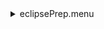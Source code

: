 <details><summary>eclipsePrep.menu</summary><blockquote><pre><details><summary>1074_Scan.cbk</summary><blockquote><pre><details><summary>setupDark.rcp</summary><blockquote><pre>shut	in
The above script included:0.0 seconds of data collection</pre></blockquote></details><details><summary>dark_01wave_1beam_16sums_10rep_BOTH.rcp</summary><blockquote><pre>shut	in
data	rcam	both	656.28	16
data	rcam	both	656.28	16
data	rcam	both	656.28	16
data	rcam	both	656.28	16
data	rcam	both	656.28	16
data	rcam	both	656.28	16
data	rcam	both	656.28	16
data	rcam	both	656.28	16
data	rcam	both	656.28	16
data	rcam	both	656.28	16
The above script included:54.2 seconds of data collection</pre></blockquote></details><details><summary>1074_FW.rcp</summary><blockquote><pre>prefilterrange 1074
The above script included:0.0 seconds of data collection</pre></blockquote></details><details><summary>setupFlat.rcp</summary><blockquote><pre>diffuser  in
cover out
occ		out
shut	out
calib	out
The above script included:0.0 seconds of data collection</pre></blockquote></details><details><summary>1074_07wave_0.12step_2beam_16sums_1reps.rcp</summary><blockquote><pre>data rcam	1074.34	both	16
data rcam	1074.46	both	16
data rcam	1074.58	both	16
data rcam	1074.70	both	16
data rcam	1074.82	both	16
data rcam	1074.94	both	16
data rcam	1075.06	both	16
data tcam	1074.34	both	16
data tcam	1074.46	both	16
data tcam	1074.58	both	16
data tcam	1074.70	both	16
data tcam	1074.82	both	16
data tcam	1074.94	both	16
data tcam	1075.06	both	16
The above script included:75.88 seconds of data collection</pre></blockquote></details><details><summary>setupObserving.rcp</summary><blockquote><pre>shut in
cover out
calib	out
occ		in
diffuser out
shut	out
The above script included:0.0 seconds of data collection</pre></blockquote></details><details><summary>1074_07wave_0.12step_2beam_16sums_1reps.rcp</summary><blockquote><pre>data rcam	1074.34	both	16
data rcam	1074.46	both	16
data rcam	1074.58	both	16
data rcam	1074.70	both	16
data rcam	1074.82	both	16
data rcam	1074.94	both	16
data rcam	1075.06	both	16
data tcam	1074.34	both	16
data tcam	1074.46	both	16
data tcam	1074.58	both	16
data tcam	1074.70	both	16
data tcam	1074.82	both	16
data tcam	1074.94	both	16
data tcam	1075.06	both	16
The above script included:75.88 seconds of data collection</pre></blockquote></details><details><summary>setupDark.rcp</summary><blockquote><pre>shut	in
The above script included:0.0 seconds of data collection</pre></blockquote></details><details><summary>dark_01wave_1beam_16sums_10rep_BOTH.rcp</summary><blockquote><pre>shut	in
data	rcam	both	656.28	16
data	rcam	both	656.28	16
data	rcam	both	656.28	16
data	rcam	both	656.28	16
data	rcam	both	656.28	16
data	rcam	both	656.28	16
data	rcam	both	656.28	16
data	rcam	both	656.28	16
data	rcam	both	656.28	16
data	rcam	both	656.28	16
The above script included:54.2 seconds of data collection</pre></blockquote></details>The above script included:260.16 seconds of data collection</pre></blockquote></details><details><summary>fainterLineScans.cbk</summary><blockquote><pre><details><summary>setupDark.rcp</summary><blockquote><pre>shut	in
The above script included:0.0 seconds of data collection</pre></blockquote></details><details><summary>dark_01wave_1beam_16sums_10rep_BOTH.rcp</summary><blockquote><pre>shut	in
data	rcam	both	656.28	16
data	rcam	both	656.28	16
data	rcam	both	656.28	16
data	rcam	both	656.28	16
data	rcam	both	656.28	16
data	rcam	both	656.28	16
data	rcam	both	656.28	16
data	rcam	both	656.28	16
data	rcam	both	656.28	16
data	rcam	both	656.28	16
The above script included:54.2 seconds of data collection</pre></blockquote></details><details><summary>1079_FW.rcp</summary><blockquote><pre>prefilterrange 1079
The above script included:0.0 seconds of data collection</pre></blockquote></details><details><summary>setupFlat.rcp</summary><blockquote><pre>diffuser  in
cover out
occ		out
shut	out
calib	out
The above script included:0.0 seconds of data collection</pre></blockquote></details><details><summary>1079_07wave_0.06step_2beam_16sums_4reps.rcp</summary><blockquote><pre>data rcam	1079.62	both	16
data rcam	1079.68	both	16
data rcam	1079.74	both	16
data rcam	1079.80	both	16
data rcam	1079.86	both	16
data rcam	1079.92	both	16
data rcam	1079.98	both	16
data tcam	1079.62	both	16
data tcam	1079.68	both	16
data tcam	1079.74	both	16
data tcam	1079.80	both	16
data tcam	1079.86	both	16
data tcam	1079.92	both	16
data tcam	1079.98	both	16
data rcam	1079.62	both	16
data rcam	1079.68	both	16
data rcam	1079.74	both	16
data rcam	1079.80	both	16
data rcam	1079.86	both	16
data rcam	1079.92	both	16
data rcam	1079.98	both	16
data tcam	1079.62	both	16
data tcam	1079.68	both	16
data tcam	1079.74	both	16
data tcam	1079.80	both	16
data tcam	1079.86	both	16
data tcam	1079.92	both	16
data tcam	1079.98	both	16
data rcam	1079.62	both	16
data rcam	1079.68	both	16
data rcam	1079.74	both	16
data rcam	1079.80	both	16
data rcam	1079.86	both	16
data rcam	1079.92	both	16
data rcam	1079.98	both	16
data tcam	1079.62	both	16
data tcam	1079.68	both	16
data tcam	1079.74	both	16
data tcam	1079.80	both	16
data tcam	1079.86	both	16
data tcam	1079.92	both	16
data tcam	1079.98	both	16
data rcam	1079.62	both	16
data rcam	1079.68	both	16
data rcam	1079.74	both	16
data rcam	1079.80	both	16
data rcam	1079.86	both	16
data rcam	1079.92	both	16
data rcam	1079.98	both	16
data tcam	1079.62	both	16
data tcam	1079.68	both	16
data tcam	1079.74	both	16
data tcam	1079.80	both	16
data tcam	1079.86	both	16
data tcam	1079.92	both	16
data tcam	1079.98	both	16
The above script included:303.52 seconds of data collection</pre></blockquote></details><details><summary>setupObserving.rcp</summary><blockquote><pre>shut in
cover out
calib	out
occ		in
diffuser out
shut	out
The above script included:0.0 seconds of data collection</pre></blockquote></details><details><summary>1079_07wave_0.06step_2beam_16sums_4reps.rcp</summary><blockquote><pre>data rcam	1079.62	both	16
data rcam	1079.68	both	16
data rcam	1079.74	both	16
data rcam	1079.80	both	16
data rcam	1079.86	both	16
data rcam	1079.92	both	16
data rcam	1079.98	both	16
data tcam	1079.62	both	16
data tcam	1079.68	both	16
data tcam	1079.74	both	16
data tcam	1079.80	both	16
data tcam	1079.86	both	16
data tcam	1079.92	both	16
data tcam	1079.98	both	16
data rcam	1079.62	both	16
data rcam	1079.68	both	16
data rcam	1079.74	both	16
data rcam	1079.80	both	16
data rcam	1079.86	both	16
data rcam	1079.92	both	16
data rcam	1079.98	both	16
data tcam	1079.62	both	16
data tcam	1079.68	both	16
data tcam	1079.74	both	16
data tcam	1079.80	both	16
data tcam	1079.86	both	16
data tcam	1079.92	both	16
data tcam	1079.98	both	16
data rcam	1079.62	both	16
data rcam	1079.68	both	16
data rcam	1079.74	both	16
data rcam	1079.80	both	16
data rcam	1079.86	both	16
data rcam	1079.92	both	16
data rcam	1079.98	both	16
data tcam	1079.62	both	16
data tcam	1079.68	both	16
data tcam	1079.74	both	16
data tcam	1079.80	both	16
data tcam	1079.86	both	16
data tcam	1079.92	both	16
data tcam	1079.98	both	16
data rcam	1079.62	both	16
data rcam	1079.68	both	16
data rcam	1079.74	both	16
data rcam	1079.80	both	16
data rcam	1079.86	both	16
data rcam	1079.92	both	16
data rcam	1079.98	both	16
data tcam	1079.62	both	16
data tcam	1079.68	both	16
data tcam	1079.74	both	16
data tcam	1079.80	both	16
data tcam	1079.86	both	16
data tcam	1079.92	both	16
data tcam	1079.98	both	16
The above script included:303.52 seconds of data collection</pre></blockquote></details><details><summary>setupFlat.rcp</summary><blockquote><pre>diffuser  in
cover out
occ		out
shut	out
calib	out
The above script included:0.0 seconds of data collection</pre></blockquote></details><details><summary>1079_07wave_0.06step_2beam_16sums_4reps.rcp</summary><blockquote><pre>data rcam	1079.62	both	16
data rcam	1079.68	both	16
data rcam	1079.74	both	16
data rcam	1079.80	both	16
data rcam	1079.86	both	16
data rcam	1079.92	both	16
data rcam	1079.98	both	16
data tcam	1079.62	both	16
data tcam	1079.68	both	16
data tcam	1079.74	both	16
data tcam	1079.80	both	16
data tcam	1079.86	both	16
data tcam	1079.92	both	16
data tcam	1079.98	both	16
data rcam	1079.62	both	16
data rcam	1079.68	both	16
data rcam	1079.74	both	16
data rcam	1079.80	both	16
data rcam	1079.86	both	16
data rcam	1079.92	both	16
data rcam	1079.98	both	16
data tcam	1079.62	both	16
data tcam	1079.68	both	16
data tcam	1079.74	both	16
data tcam	1079.80	both	16
data tcam	1079.86	both	16
data tcam	1079.92	both	16
data tcam	1079.98	both	16
data rcam	1079.62	both	16
data rcam	1079.68	both	16
data rcam	1079.74	both	16
data rcam	1079.80	both	16
data rcam	1079.86	both	16
data rcam	1079.92	both	16
data rcam	1079.98	both	16
data tcam	1079.62	both	16
data tcam	1079.68	both	16
data tcam	1079.74	both	16
data tcam	1079.80	both	16
data tcam	1079.86	both	16
data tcam	1079.92	both	16
data tcam	1079.98	both	16
data rcam	1079.62	both	16
data rcam	1079.68	both	16
data rcam	1079.74	both	16
data rcam	1079.80	both	16
data rcam	1079.86	both	16
data rcam	1079.92	both	16
data rcam	1079.98	both	16
data tcam	1079.62	both	16
data tcam	1079.68	both	16
data tcam	1079.74	both	16
data tcam	1079.80	both	16
data tcam	1079.86	both	16
data tcam	1079.92	both	16
data tcam	1079.98	both	16
The above script included:303.52 seconds of data collection</pre></blockquote></details><details><summary>789_FW.rcp</summary><blockquote><pre>prefilterrange 789
The above script included:0.0 seconds of data collection</pre></blockquote></details><details><summary>789_07wave_0.05step_2beam_16sums_4reps.rcp</summary><blockquote><pre>data rcam	789.25	both	16
data rcam	789.30	both	16
data rcam	789.35	both	16
data rcam	789.40	both	16
data rcam	789.45	both	16
data rcam	789.50	both	16
data rcam	789.55	both	16
data tcam	789.25	both	16
data tcam	789.30	both	16
data tcam	789.35	both	16
data tcam	789.40	both	16
data tcam	789.45	both	16
data tcam	789.50	both	16
data tcam	789.55	both	16
data rcam	789.25	both	16
data rcam	789.30	both	16
data rcam	789.35	both	16
data rcam	789.40	both	16
data rcam	789.45	both	16
data rcam	789.50	both	16
data rcam	789.55	both	16
data tcam	789.25	both	16
data tcam	789.30	both	16
data tcam	789.35	both	16
data tcam	789.40	both	16
data tcam	789.45	both	16
data tcam	789.50	both	16
data tcam	789.55	both	16
data rcam	789.25	both	16
data rcam	789.30	both	16
data rcam	789.35	both	16
data rcam	789.40	both	16
data rcam	789.45	both	16
data rcam	789.50	both	16
data rcam	789.55	both	16
data tcam	789.25	both	16
data tcam	789.30	both	16
data tcam	789.35	both	16
data tcam	789.40	both	16
data tcam	789.45	both	16
data tcam	789.50	both	16
data tcam	789.55	both	16
data rcam	789.25	both	16
data rcam	789.30	both	16
data rcam	789.35	both	16
data rcam	789.40	both	16
data rcam	789.45	both	16
data rcam	789.50	both	16
data rcam	789.55	both	16
data tcam	789.25	both	16
data tcam	789.30	both	16
data tcam	789.35	both	16
data tcam	789.40	both	16
data tcam	789.45	both	16
data tcam	789.50	both	16
data tcam	789.55	both	16
The above script included:303.52 seconds of data collection</pre></blockquote></details><details><summary>setupObserving.rcp</summary><blockquote><pre>shut in
cover out
calib	out
occ		in
diffuser out
shut	out
The above script included:0.0 seconds of data collection</pre></blockquote></details><details><summary>789_07wave_0.05step_2beam_16sums_4reps.rcp</summary><blockquote><pre>data rcam	789.25	both	16
data rcam	789.30	both	16
data rcam	789.35	both	16
data rcam	789.40	both	16
data rcam	789.45	both	16
data rcam	789.50	both	16
data rcam	789.55	both	16
data tcam	789.25	both	16
data tcam	789.30	both	16
data tcam	789.35	both	16
data tcam	789.40	both	16
data tcam	789.45	both	16
data tcam	789.50	both	16
data tcam	789.55	both	16
data rcam	789.25	both	16
data rcam	789.30	both	16
data rcam	789.35	both	16
data rcam	789.40	both	16
data rcam	789.45	both	16
data rcam	789.50	both	16
data rcam	789.55	both	16
data tcam	789.25	both	16
data tcam	789.30	both	16
data tcam	789.35	both	16
data tcam	789.40	both	16
data tcam	789.45	both	16
data tcam	789.50	both	16
data tcam	789.55	both	16
data rcam	789.25	both	16
data rcam	789.30	both	16
data rcam	789.35	both	16
data rcam	789.40	both	16
data rcam	789.45	both	16
data rcam	789.50	both	16
data rcam	789.55	both	16
data tcam	789.25	both	16
data tcam	789.30	both	16
data tcam	789.35	both	16
data tcam	789.40	both	16
data tcam	789.45	both	16
data tcam	789.50	both	16
data tcam	789.55	both	16
data rcam	789.25	both	16
data rcam	789.30	both	16
data rcam	789.35	both	16
data rcam	789.40	both	16
data rcam	789.45	both	16
data rcam	789.50	both	16
data rcam	789.55	both	16
data tcam	789.25	both	16
data tcam	789.30	both	16
data tcam	789.35	both	16
data tcam	789.40	both	16
data tcam	789.45	both	16
data tcam	789.50	both	16
data tcam	789.55	both	16
The above script included:303.52 seconds of data collection</pre></blockquote></details><details><summary>setupFlat.rcp</summary><blockquote><pre>diffuser  in
cover out
occ		out
shut	out
calib	out
The above script included:0.0 seconds of data collection</pre></blockquote></details><details><summary>706_FW.rcp</summary><blockquote><pre>prefilterrange 706
The above script included:0.0 seconds of data collection</pre></blockquote></details><details><summary>706_07wave_0.04step_2beam_16sums_4reps.rcp</summary><blockquote><pre>data rcam	706.08	both	16
data rcam	706.12	both	16
data rcam	706.16	both	16
data rcam	706.20	both	16
data rcam	706.24	both	16
data rcam	706.28	both	16
data rcam	706.32	both	16
data tcam	706.08	both	16
data tcam	706.12	both	16
data tcam	706.16	both	16
data tcam	706.20	both	16
data tcam	706.24	both	16
data tcam	706.28	both	16
data tcam	706.32	both	16
data rcam	706.08	both	16
data rcam	706.12	both	16
data rcam	706.16	both	16
data rcam	706.20	both	16
data rcam	706.24	both	16
data rcam	706.28	both	16
data rcam	706.32	both	16
data tcam	706.08	both	16
data tcam	706.12	both	16
data tcam	706.16	both	16
data tcam	706.20	both	16
data tcam	706.24	both	16
data tcam	706.28	both	16
data tcam	706.32	both	16
data rcam	706.08	both	16
data rcam	706.12	both	16
data rcam	706.16	both	16
data rcam	706.20	both	16
data rcam	706.24	both	16
data rcam	706.28	both	16
data rcam	706.32	both	16
data tcam	706.08	both	16
data tcam	706.12	both	16
data tcam	706.16	both	16
data tcam	706.20	both	16
data tcam	706.24	both	16
data tcam	706.28	both	16
data tcam	706.32	both	16
data rcam	706.08	both	16
data rcam	706.12	both	16
data rcam	706.16	both	16
data rcam	706.20	both	16
data rcam	706.24	both	16
data rcam	706.28	both	16
data rcam	706.32	both	16
data tcam	706.08	both	16
data tcam	706.12	both	16
data tcam	706.16	both	16
data tcam	706.20	both	16
data tcam	706.24	both	16
data tcam	706.28	both	16
data tcam	706.32	both	16
The above script included:303.52 seconds of data collection</pre></blockquote></details><details><summary>setupObserving.rcp</summary><blockquote><pre>shut in
cover out
calib	out
occ		in
diffuser out
shut	out
The above script included:0.0 seconds of data collection</pre></blockquote></details><details><summary>706_07wave_0.04step_2beam_16sums_4reps.rcp</summary><blockquote><pre>data rcam	706.08	both	16
data rcam	706.12	both	16
data rcam	706.16	both	16
data rcam	706.20	both	16
data rcam	706.24	both	16
data rcam	706.28	both	16
data rcam	706.32	both	16
data tcam	706.08	both	16
data tcam	706.12	both	16
data tcam	706.16	both	16
data tcam	706.20	both	16
data tcam	706.24	both	16
data tcam	706.28	both	16
data tcam	706.32	both	16
data rcam	706.08	both	16
data rcam	706.12	both	16
data rcam	706.16	both	16
data rcam	706.20	both	16
data rcam	706.24	both	16
data rcam	706.28	both	16
data rcam	706.32	both	16
data tcam	706.08	both	16
data tcam	706.12	both	16
data tcam	706.16	both	16
data tcam	706.20	both	16
data tcam	706.24	both	16
data tcam	706.28	both	16
data tcam	706.32	both	16
data rcam	706.08	both	16
data rcam	706.12	both	16
data rcam	706.16	both	16
data rcam	706.20	both	16
data rcam	706.24	both	16
data rcam	706.28	both	16
data rcam	706.32	both	16
data tcam	706.08	both	16
data tcam	706.12	both	16
data tcam	706.16	both	16
data tcam	706.20	both	16
data tcam	706.24	both	16
data tcam	706.28	both	16
data tcam	706.32	both	16
data rcam	706.08	both	16
data rcam	706.12	both	16
data rcam	706.16	both	16
data rcam	706.20	both	16
data rcam	706.24	both	16
data rcam	706.28	both	16
data rcam	706.32	both	16
data tcam	706.08	both	16
data tcam	706.12	both	16
data tcam	706.16	both	16
data tcam	706.20	both	16
data tcam	706.24	both	16
data tcam	706.28	both	16
data tcam	706.32	both	16
The above script included:303.52 seconds of data collection</pre></blockquote></details><details><summary>setupFlat.rcp</summary><blockquote><pre>diffuser  in
cover out
occ		out
shut	out
calib	out
The above script included:0.0 seconds of data collection</pre></blockquote></details><details><summary>637_FW.rcp</summary><blockquote><pre>prefilterrange 637
The above script included:0.0 seconds of data collection</pre></blockquote></details><details><summary>637_07wave_0.03step_2beam_16sums_4reps.rcp</summary><blockquote><pre>data rcam	637.31	both	16
data rcam	637.34	both	16
data rcam	637.37	both	16
data rcam	637.40	both	16
data rcam	637.43	both	16
data rcam	637.46	both	16
data rcam	637.49	both	16
data tcam	637.31	both	16
data tcam	637.34	both	16
data tcam	637.37	both	16
data tcam	637.40	both	16
data tcam	637.43	both	16
data tcam	637.46	both	16
data tcam	637.49	both	16
data rcam	637.31	both	16
data rcam	637.34	both	16
data rcam	637.37	both	16
data rcam	637.40	both	16
data rcam	637.43	both	16
data rcam	637.46	both	16
data rcam	637.49	both	16
data tcam	637.31	both	16
data tcam	637.34	both	16
data tcam	637.37	both	16
data tcam	637.40	both	16
data tcam	637.43	both	16
data tcam	637.46	both	16
data tcam	637.49	both	16
data rcam	637.31	both	16
data rcam	637.34	both	16
data rcam	637.37	both	16
data rcam	637.40	both	16
data rcam	637.43	both	16
data rcam	637.46	both	16
data rcam	637.49	both	16
data tcam	637.31	both	16
data tcam	637.34	both	16
data tcam	637.37	both	16
data tcam	637.40	both	16
data tcam	637.43	both	16
data tcam	637.46	both	16
data tcam	637.49	both	16
data rcam	637.31	both	16
data rcam	637.34	both	16
data rcam	637.37	both	16
data rcam	637.40	both	16
data rcam	637.43	both	16
data rcam	637.46	both	16
data rcam	637.49	both	16
data tcam	637.31	both	16
data tcam	637.34	both	16
data tcam	637.37	both	16
data tcam	637.40	both	16
data tcam	637.43	both	16
data tcam	637.46	both	16
data tcam	637.49	both	16
The above script included:303.52 seconds of data collection</pre></blockquote></details><details><summary>setupObserving.rcp</summary><blockquote><pre>shut in
cover out
calib	out
occ		in
diffuser out
shut	out
The above script included:0.0 seconds of data collection</pre></blockquote></details><details><summary>637_07wave_0.03step_2beam_16sums_4reps.rcp</summary><blockquote><pre>data rcam	637.31	both	16
data rcam	637.34	both	16
data rcam	637.37	both	16
data rcam	637.40	both	16
data rcam	637.43	both	16
data rcam	637.46	both	16
data rcam	637.49	both	16
data tcam	637.31	both	16
data tcam	637.34	both	16
data tcam	637.37	both	16
data tcam	637.40	both	16
data tcam	637.43	both	16
data tcam	637.46	both	16
data tcam	637.49	both	16
data rcam	637.31	both	16
data rcam	637.34	both	16
data rcam	637.37	both	16
data rcam	637.40	both	16
data rcam	637.43	both	16
data rcam	637.46	both	16
data rcam	637.49	both	16
data tcam	637.31	both	16
data tcam	637.34	both	16
data tcam	637.37	both	16
data tcam	637.40	both	16
data tcam	637.43	both	16
data tcam	637.46	both	16
data tcam	637.49	both	16
data rcam	637.31	both	16
data rcam	637.34	both	16
data rcam	637.37	both	16
data rcam	637.40	both	16
data rcam	637.43	both	16
data rcam	637.46	both	16
data rcam	637.49	both	16
data tcam	637.31	both	16
data tcam	637.34	both	16
data tcam	637.37	both	16
data tcam	637.40	both	16
data tcam	637.43	both	16
data tcam	637.46	both	16
data tcam	637.49	both	16
data rcam	637.31	both	16
data rcam	637.34	both	16
data rcam	637.37	both	16
data rcam	637.40	both	16
data rcam	637.43	both	16
data rcam	637.46	both	16
data rcam	637.49	both	16
data tcam	637.31	both	16
data tcam	637.34	both	16
data tcam	637.37	both	16
data tcam	637.40	both	16
data tcam	637.43	both	16
data tcam	637.46	both	16
data tcam	637.49	both	16
The above script included:303.52 seconds of data collection</pre></blockquote></details><details><summary>setupFlat.rcp</summary><blockquote><pre>diffuser  in
cover out
occ		out
shut	out
calib	out
The above script included:0.0 seconds of data collection</pre></blockquote></details><details><summary>670_FW.rcp</summary><blockquote><pre>prefilterrange 670
The above script included:0.0 seconds of data collection</pre></blockquote></details><details><summary>670_07wave_0.03step_2beam_16sums_4reps.rcp</summary><blockquote><pre>data rcam	670.07	both	16
data rcam	670.10	both	16
data rcam	670.13	both	16
data rcam	670.16	both	16
data rcam	670.19	both	16
data rcam	670.22	both	16
data rcam	670.25	both	16
data tcam	670.07	both	16
data tcam	670.10	both	16
data tcam	670.13	both	16
data tcam	670.16	both	16
data tcam	670.19	both	16
data tcam	670.22	both	16
data tcam	670.25	both	16
data rcam	670.07	both	16
data rcam	670.10	both	16
data rcam	670.13	both	16
data rcam	670.16	both	16
data rcam	670.19	both	16
data rcam	670.22	both	16
data rcam	670.25	both	16
data tcam	670.07	both	16
data tcam	670.10	both	16
data tcam	670.13	both	16
data tcam	670.16	both	16
data tcam	670.19	both	16
data tcam	670.22	both	16
data tcam	670.25	both	16
data rcam	670.07	both	16
data rcam	670.10	both	16
data rcam	670.13	both	16
data rcam	670.16	both	16
data rcam	670.19	both	16
data rcam	670.22	both	16
data rcam	670.25	both	16
data tcam	670.07	both	16
data tcam	670.10	both	16
data tcam	670.13	both	16
data tcam	670.16	both	16
data tcam	670.19	both	16
data tcam	670.22	both	16
data tcam	670.25	both	16
data rcam	670.07	both	16
data rcam	670.10	both	16
data rcam	670.13	both	16
data rcam	670.16	both	16
data rcam	670.19	both	16
data rcam	670.22	both	16
data rcam	670.25	both	16
data tcam	670.07	both	16
data tcam	670.10	both	16
data tcam	670.13	both	16
data tcam	670.16	both	16
data tcam	670.19	both	16
data tcam	670.22	both	16
data tcam	670.25	both	16
The above script included:303.52 seconds of data collection</pre></blockquote></details><details><summary>setupObserving.rcp</summary><blockquote><pre>shut in
cover out
calib	out
occ		in
diffuser out
shut	out
The above script included:0.0 seconds of data collection</pre></blockquote></details><details><summary>670_07wave_0.03step_2beam_16sums_4reps.rcp</summary><blockquote><pre>data rcam	670.07	both	16
data rcam	670.10	both	16
data rcam	670.13	both	16
data rcam	670.16	both	16
data rcam	670.19	both	16
data rcam	670.22	both	16
data rcam	670.25	both	16
data tcam	670.07	both	16
data tcam	670.10	both	16
data tcam	670.13	both	16
data tcam	670.16	both	16
data tcam	670.19	both	16
data tcam	670.22	both	16
data tcam	670.25	both	16
data rcam	670.07	both	16
data rcam	670.10	both	16
data rcam	670.13	both	16
data rcam	670.16	both	16
data rcam	670.19	both	16
data rcam	670.22	both	16
data rcam	670.25	both	16
data tcam	670.07	both	16
data tcam	670.10	both	16
data tcam	670.13	both	16
data tcam	670.16	both	16
data tcam	670.19	both	16
data tcam	670.22	both	16
data tcam	670.25	both	16
data rcam	670.07	both	16
data rcam	670.10	both	16
data rcam	670.13	both	16
data rcam	670.16	both	16
data rcam	670.19	both	16
data rcam	670.22	both	16
data rcam	670.25	both	16
data tcam	670.07	both	16
data tcam	670.10	both	16
data tcam	670.13	both	16
data tcam	670.16	both	16
data tcam	670.19	both	16
data tcam	670.22	both	16
data tcam	670.25	both	16
data rcam	670.07	both	16
data rcam	670.10	both	16
data rcam	670.13	both	16
data rcam	670.16	both	16
data rcam	670.19	both	16
data rcam	670.22	both	16
data rcam	670.25	both	16
data tcam	670.07	both	16
data tcam	670.10	both	16
data tcam	670.13	both	16
data tcam	670.16	both	16
data tcam	670.19	both	16
data tcam	670.22	both	16
data tcam	670.25	both	16
The above script included:303.52 seconds of data collection</pre></blockquote></details><details><summary>setupFlat.rcp</summary><blockquote><pre>diffuser  in
cover out
occ		out
shut	out
calib	out
The above script included:0.0 seconds of data collection</pre></blockquote></details><details><summary>761_07wave_0.04step_2beam_16sums_4reps.rcp</summary><blockquote><pre>data rcam	760.98	both	16
data rcam	761.02	both	16
data rcam	761.06	both	16
data rcam	761.10	both	16
data rcam	761.14	both	16
data rcam	761.18	both	16
data rcam	761.22	both	16
data tcam	760.98	both	16
data tcam	761.02	both	16
data tcam	761.06	both	16
data tcam	761.10	both	16
data tcam	761.14	both	16
data tcam	761.18	both	16
data tcam	761.22	both	16
data rcam	760.98	both	16
data rcam	761.02	both	16
data rcam	761.06	both	16
data rcam	761.10	both	16
data rcam	761.14	both	16
data rcam	761.18	both	16
data rcam	761.22	both	16
data tcam	760.98	both	16
data tcam	761.02	both	16
data tcam	761.06	both	16
data tcam	761.10	both	16
data tcam	761.14	both	16
data tcam	761.18	both	16
data tcam	761.22	both	16
data rcam	760.98	both	16
data rcam	761.02	both	16
data rcam	761.06	both	16
data rcam	761.10	both	16
data rcam	761.14	both	16
data rcam	761.18	both	16
data rcam	761.22	both	16
data tcam	760.98	both	16
data tcam	761.02	both	16
data tcam	761.06	both	16
data tcam	761.10	both	16
data tcam	761.14	both	16
data tcam	761.18	both	16
data tcam	761.22	both	16
data rcam	760.98	both	16
data rcam	761.02	both	16
data rcam	761.06	both	16
data rcam	761.10	both	16
data rcam	761.14	both	16
data rcam	761.18	both	16
data rcam	761.22	both	16
data tcam	760.98	both	16
data tcam	761.02	both	16
data tcam	761.06	both	16
data tcam	761.10	both	16
data tcam	761.14	both	16
data tcam	761.18	both	16
data tcam	761.22	both	16
The above script included:303.52 seconds of data collection</pre></blockquote></details><details><summary>setupObserving.rcp</summary><blockquote><pre>shut in
cover out
calib	out
occ		in
diffuser out
shut	out
The above script included:0.0 seconds of data collection</pre></blockquote></details><details><summary>761_07wave_0.04step_2beam_16sums_4reps.rcp</summary><blockquote><pre>data rcam	760.98	both	16
data rcam	761.02	both	16
data rcam	761.06	both	16
data rcam	761.10	both	16
data rcam	761.14	both	16
data rcam	761.18	both	16
data rcam	761.22	both	16
data tcam	760.98	both	16
data tcam	761.02	both	16
data tcam	761.06	both	16
data tcam	761.10	both	16
data tcam	761.14	both	16
data tcam	761.18	both	16
data tcam	761.22	both	16
data rcam	760.98	both	16
data rcam	761.02	both	16
data rcam	761.06	both	16
data rcam	761.10	both	16
data rcam	761.14	both	16
data rcam	761.18	both	16
data rcam	761.22	both	16
data tcam	760.98	both	16
data tcam	761.02	both	16
data tcam	761.06	both	16
data tcam	761.10	both	16
data tcam	761.14	both	16
data tcam	761.18	both	16
data tcam	761.22	both	16
data rcam	760.98	both	16
data rcam	761.02	both	16
data rcam	761.06	both	16
data rcam	761.10	both	16
data rcam	761.14	both	16
data rcam	761.18	both	16
data rcam	761.22	both	16
data tcam	760.98	both	16
data tcam	761.02	both	16
data tcam	761.06	both	16
data tcam	761.10	both	16
data tcam	761.14	both	16
data tcam	761.18	both	16
data tcam	761.22	both	16
data rcam	760.98	both	16
data rcam	761.02	both	16
data rcam	761.06	both	16
data rcam	761.10	both	16
data rcam	761.14	both	16
data rcam	761.18	both	16
data rcam	761.22	both	16
data tcam	760.98	both	16
data tcam	761.02	both	16
data tcam	761.06	both	16
data tcam	761.10	both	16
data tcam	761.14	both	16
data tcam	761.18	both	16
data tcam	761.22	both	16
The above script included:303.52 seconds of data collection</pre></blockquote></details><details><summary>setupFlat.rcp</summary><blockquote><pre>diffuser  in
cover out
occ		out
shut	out
calib	out
The above script included:0.0 seconds of data collection</pre></blockquote></details><details><summary>802_07wave_0.06step_2beam_16sums_4reps.rcp</summary><blockquote><pre>data rcam	802.23	both	16
data rcam	802.29	both	16
data rcam	802.35	both	16
data rcam	802.41	both	16
data rcam	802.47	both	16
data rcam	802.53	both	16
data rcam	802.59	both	16
data tcam	802.23	both	16
data tcam	802.29	both	16
data tcam	802.35	both	16
data tcam	802.41	both	16
data tcam	802.47	both	16
data tcam	802.53	both	16
data tcam	802.59	both	16
data rcam	802.23	both	16
data rcam	802.29	both	16
data rcam	802.35	both	16
data rcam	802.41	both	16
data rcam	802.47	both	16
data rcam	802.53	both	16
data rcam	802.59	both	16
data tcam	802.23	both	16
data tcam	802.29	both	16
data tcam	802.35	both	16
data tcam	802.41	both	16
data tcam	802.47	both	16
data tcam	802.53	both	16
data tcam	802.59	both	16
data rcam	802.23	both	16
data rcam	802.29	both	16
data rcam	802.35	both	16
data rcam	802.41	both	16
data rcam	802.47	both	16
data rcam	802.53	both	16
data rcam	802.59	both	16
data tcam	802.23	both	16
data tcam	802.29	both	16
data tcam	802.35	both	16
data tcam	802.41	both	16
data tcam	802.47	both	16
data tcam	802.53	both	16
data tcam	802.59	both	16
data rcam	802.23	both	16
data rcam	802.29	both	16
data rcam	802.35	both	16
data rcam	802.41	both	16
data rcam	802.47	both	16
data rcam	802.53	both	16
data rcam	802.59	both	16
data tcam	802.23	both	16
data tcam	802.29	both	16
data tcam	802.35	both	16
data tcam	802.41	both	16
data tcam	802.47	both	16
data tcam	802.53	both	16
data tcam	802.59	both	16
The above script included:303.52 seconds of data collection</pre></blockquote></details><details><summary>setupObserving.rcp</summary><blockquote><pre>shut in
cover out
calib	out
occ		in
diffuser out
shut	out
The above script included:0.0 seconds of data collection</pre></blockquote></details><details><summary>802_07wave_0.06step_2beam_16sums_4reps.rcp</summary><blockquote><pre>data rcam	802.23	both	16
data rcam	802.29	both	16
data rcam	802.35	both	16
data rcam	802.41	both	16
data rcam	802.47	both	16
data rcam	802.53	both	16
data rcam	802.59	both	16
data tcam	802.23	both	16
data tcam	802.29	both	16
data tcam	802.35	both	16
data tcam	802.41	both	16
data tcam	802.47	both	16
data tcam	802.53	both	16
data tcam	802.59	both	16
data rcam	802.23	both	16
data rcam	802.29	both	16
data rcam	802.35	both	16
data rcam	802.41	both	16
data rcam	802.47	both	16
data rcam	802.53	both	16
data rcam	802.59	both	16
data tcam	802.23	both	16
data tcam	802.29	both	16
data tcam	802.35	both	16
data tcam	802.41	both	16
data tcam	802.47	both	16
data tcam	802.53	both	16
data tcam	802.59	both	16
data rcam	802.23	both	16
data rcam	802.29	both	16
data rcam	802.35	both	16
data rcam	802.41	both	16
data rcam	802.47	both	16
data rcam	802.53	both	16
data rcam	802.59	both	16
data tcam	802.23	both	16
data tcam	802.29	both	16
data tcam	802.35	both	16
data tcam	802.41	both	16
data tcam	802.47	both	16
data tcam	802.53	both	16
data tcam	802.59	both	16
data rcam	802.23	both	16
data rcam	802.29	both	16
data rcam	802.35	both	16
data rcam	802.41	both	16
data rcam	802.47	both	16
data rcam	802.53	both	16
data rcam	802.59	both	16
data tcam	802.23	both	16
data tcam	802.29	both	16
data tcam	802.35	both	16
data tcam	802.41	both	16
data tcam	802.47	both	16
data tcam	802.53	both	16
data tcam	802.59	both	16
The above script included:303.52 seconds of data collection</pre></blockquote></details><details><summary>setupFlat.rcp</summary><blockquote><pre>diffuser  in
cover out
occ		out
shut	out
calib	out
The above script included:0.0 seconds of data collection</pre></blockquote></details><details><summary>991_FW.rcp</summary><blockquote><pre>prefilterrange 991
The above script included:0.0 seconds of data collection</pre></blockquote></details><details><summary>991_07wave_0.08step_2beam_16sums_4reps.rcp</summary><blockquote><pre>data rcam	991.02	both	16
data rcam	991.10	both	16
data rcam	991.18	both	16
data rcam	991.26	both	16
data rcam	991.34	both	16
data rcam	991.42	both	16
data rcam	991.50	both	16
data tcam	991.02	both	16
data tcam	991.10	both	16
data tcam	991.18	both	16
data tcam	991.26	both	16
data tcam	991.34	both	16
data tcam	991.42	both	16
data tcam	991.50	both	16
data rcam	991.02	both	16
data rcam	991.10	both	16
data rcam	991.18	both	16
data rcam	991.26	both	16
data rcam	991.34	both	16
data rcam	991.42	both	16
data rcam	991.50	both	16
data tcam	991.02	both	16
data tcam	991.10	both	16
data tcam	991.18	both	16
data tcam	991.26	both	16
data tcam	991.34	both	16
data tcam	991.42	both	16
data tcam	991.50	both	16
data rcam	991.02	both	16
data rcam	991.10	both	16
data rcam	991.18	both	16
data rcam	991.26	both	16
data rcam	991.34	both	16
data rcam	991.42	both	16
data rcam	991.50	both	16
data tcam	991.02	both	16
data tcam	991.10	both	16
data tcam	991.18	both	16
data tcam	991.26	both	16
data tcam	991.34	both	16
data tcam	991.42	both	16
data tcam	991.50	both	16
data rcam	991.02	both	16
data rcam	991.10	both	16
data rcam	991.18	both	16
data rcam	991.26	both	16
data rcam	991.34	both	16
data rcam	991.42	both	16
data rcam	991.50	both	16
data tcam	991.02	both	16
data tcam	991.10	both	16
data tcam	991.18	both	16
data tcam	991.26	both	16
data tcam	991.34	both	16
data tcam	991.42	both	16
data tcam	991.50	both	16
The above script included:303.52 seconds of data collection</pre></blockquote></details><details><summary>setupObserving.rcp</summary><blockquote><pre>shut in
cover out
calib	out
occ		in
diffuser out
shut	out
The above script included:0.0 seconds of data collection</pre></blockquote></details><details><summary>991_07wave_0.08step_2beam_16sums_4reps.rcp</summary><blockquote><pre>data rcam	991.02	both	16
data rcam	991.10	both	16
data rcam	991.18	both	16
data rcam	991.26	both	16
data rcam	991.34	both	16
data rcam	991.42	both	16
data rcam	991.50	both	16
data tcam	991.02	both	16
data tcam	991.10	both	16
data tcam	991.18	both	16
data tcam	991.26	both	16
data tcam	991.34	both	16
data tcam	991.42	both	16
data tcam	991.50	both	16
data rcam	991.02	both	16
data rcam	991.10	both	16
data rcam	991.18	both	16
data rcam	991.26	both	16
data rcam	991.34	both	16
data rcam	991.42	both	16
data rcam	991.50	both	16
data tcam	991.02	both	16
data tcam	991.10	both	16
data tcam	991.18	both	16
data tcam	991.26	both	16
data tcam	991.34	both	16
data tcam	991.42	both	16
data tcam	991.50	both	16
data rcam	991.02	both	16
data rcam	991.10	both	16
data rcam	991.18	both	16
data rcam	991.26	both	16
data rcam	991.34	both	16
data rcam	991.42	both	16
data rcam	991.50	both	16
data tcam	991.02	both	16
data tcam	991.10	both	16
data tcam	991.18	both	16
data tcam	991.26	both	16
data tcam	991.34	both	16
data tcam	991.42	both	16
data tcam	991.50	both	16
data rcam	991.02	both	16
data rcam	991.10	both	16
data rcam	991.18	both	16
data rcam	991.26	both	16
data rcam	991.34	both	16
data rcam	991.42	both	16
data rcam	991.50	both	16
data tcam	991.02	both	16
data tcam	991.10	both	16
data tcam	991.18	both	16
data tcam	991.26	both	16
data tcam	991.34	both	16
data tcam	991.42	both	16
data tcam	991.50	both	16
The above script included:303.52 seconds of data collection</pre></blockquote></details><details><summary>setupFlat.rcp</summary><blockquote><pre>diffuser  in
cover out
occ		out
shut	out
calib	out
The above script included:0.0 seconds of data collection</pre></blockquote></details><details><summary>setupDark.rcp</summary><blockquote><pre>shut	in
The above script included:0.0 seconds of data collection</pre></blockquote></details><details><summary>dark_01wave_1beam_16sums_10rep_BOTH.rcp</summary><blockquote><pre>shut	in
data	rcam	both	656.28	16
data	rcam	both	656.28	16
data	rcam	both	656.28	16
data	rcam	both	656.28	16
data	rcam	both	656.28	16
data	rcam	both	656.28	16
data	rcam	both	656.28	16
data	rcam	both	656.28	16
data	rcam	both	656.28	16
data	rcam	both	656.28	16
The above script included:54.2 seconds of data collection</pre></blockquote></details>The above script included:5268.24 seconds of data collection</pre></blockquote></details>The above script included:5528.4 seconds of data collection</pre></blockquote></details>